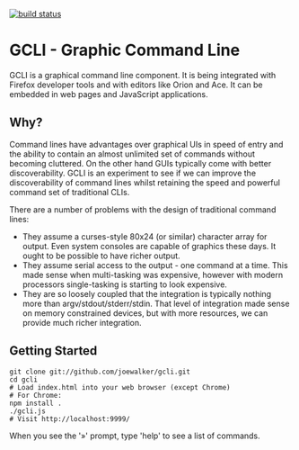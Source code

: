 [![build status](https://secure.travis-ci.org/joewalker/gcli.png)](http://travis-ci.org/joewalker/gcli)

GCLI - Graphic Command Line
===========================

GCLI is a graphical command line component. It is being integrated with
Firefox developer tools and with editors like Orion and Ace. It can be embedded
in web pages and JavaScript applications.


Why?
----

Command lines have advantages over graphical UIs in speed of entry and the
ability to contain an almost unlimited set of commands without becoming
cluttered. On the other hand GUIs typically come with better discoverability.
GCLI is an experiment to see if we can improve the discoverability of command
lines whilst retaining the speed and powerful command set of traditional CLIs.

There are a number of problems with the design of traditional command lines:

* They assume a curses-style 80x24 (or similar) character array for output. 
  Even system consoles are capable of graphics these days. It ought to be
  possible to have richer output.
* They assume serial access to the output - one command at a time.
  This made sense when multi-tasking was expensive, however with modern
  processors single-tasking is starting to look expensive.
* They are so loosely coupled that the integration is typically nothing more
  than argv/stdout/stderr/stdin.
  That level of integration made sense on memory constrained devices, but with
  more resources, we can provide much richer integration.


Getting Started
---------------

    git clone git://github.com/joewalker/gcli.git
    cd gcli
    # Load index.html into your web browser (except Chrome)
    # For Chrome:
    npm install .
    ./gcli.js
    # Visit http://localhost:9999/

When you see the '»' prompt, type 'help' to see a list of commands.

